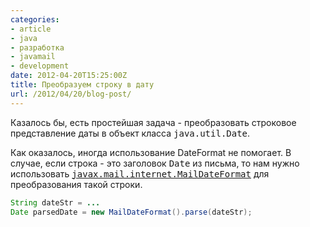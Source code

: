 ```yaml
---
categories:
- article
- java
- разработка
- javamail
- development
date: 2012-04-20T15:25:00Z
title: Преобразуем строку в дату
url: /2012/04/20/blog-post/
---
```


Казалось бы, есть простейшая задача - преобразовать строковое представление даты в объект класса <tt>java.util.Date</tt>.

Как оказалось, иногда использование DateFormat не помогает. В случае, если строка - это заголовок <tt>Date</tt> из письма, то нам нужно использовать <tt>[javax.mail.internet.MailDateFormat](http://docs.oracle.com/javaee/5/api/javax/mail/internet/MailDateFormat.html)</tt> для преобразования такой строки.

```java
String dateStr = ...
Date parsedDate = new MailDateFormat().parse(dateStr);
```
